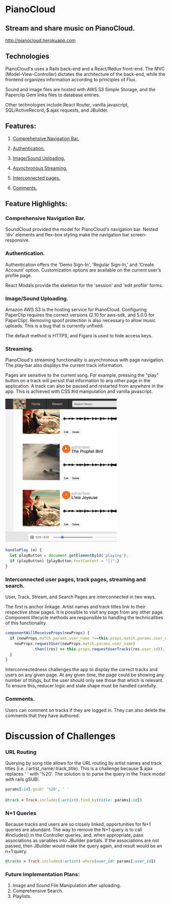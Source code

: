 # PianoCloud

## Stream and share music on PianoCloud.

http://pianocloud.herokuapp.com

## Technologies
PianoCloud's uses a Rails back-end and a React/Redux front-end. The MVC (Model-View-Controller) dictates the architecture of the back-end, while the frontend organizes information according to principles of Flux.

Sound and image files are hosted with AWS S3 Simple Storage, and the Paperclip Gem links files to database entries.

Other technologies include React Router, vanilla javascript, SQL/ActiveRecord, $.ajax requests, and JBuilder.

## Features:

1. [Comprehensive Navigation Bar.](#nav)

2. [Authentication.](#auth)

3. [Image/Sound Uploading.](#upload)

4. [Asynchronous Streaming.](#stream)

5. [Interconnected pages.](#pages)

6. [Comments.](#comments)

## Feature Highlights:

### <a name="nav"></a>Comprehensive Navigation Bar.

SoundCloud provided the model for PianoCloud's navigation bar. Nested 'div' elements and flex-box styling make the navigation bar screen-responsive.

### <a name="auth"></a>Authentication.

Authentication offers the 'Demo Sign-In', 'Regular Sign-In,' and 'Create Account' option. Customization options are available on the current user's profile page.

React Modals provide the skeleton for the 'session' and 'edit profile' forms.

### <a name="upload"></a>Image/Sound Uploading.

Amazon AWS S3 is the hosting service for PianoCloud. Configuring PaperClip requires the correct versions (2.10 for aws-sdk, and 5.0.0 for PaperClip). Removing spoof protection is also necessary to allow music uploads. This is a bug that is currently unfixed.

The default method is HTTPS, and Figaro is used to hide access keys.

### <a name="stream"></a>Streaming.

PianoCloud's streaming functionality is asynchronous with page navigation. The play-bar also displays the current track information.

Pages are sensitive to the current song. For example, pressing the "play" button on a track will persist that information to any other page in the application. A track can also be paused and restarted from anywhere in the app.  This is achieved with CSS #id manipulation and vanilla javascript.

<img height="450px" width="350px" src="https://github.com/Adrianjewell91/PianoCloud/blob/master/FSP/button-persistence1.png"/>

```javascript
handlePlay (e) {
  let playButton = document.getElementById('playing');
  if (playButton) {playButton.textContent = "||";}
}
```


### <a name="pages"></a>Interconnected user pages, track pages, streaming and search.

User, Track, Stream, and Search Pages are interconnected in two ways.

The first is anchor linkage. Artist names and track titles link to their respective show pages.  It is possible to visit any page from any other page. Component lifecycle methods are responsible to handling the technicalities of this functionality.

```javascript
componentWillReceiveProps(newProps) {
  if (newProps.match.params.user_name !==this.props.match.params.user_name) {
    newProps.requestUser(newProps.match.params.user_name)
            .then((res) => this.props.requestUserTracks(res.user.id));
  }
}
```

Interconnectedness challenges the app to display the correct tracks and users on any given page. At any given time, the page could be showing any number of things, but the user should only see those that which is relevant. To ensure this, reducer logic and state shape must be handled carefully.

### <a name="comments"></a>Comments.

Users can comment on tracks if they are logged in. They can also delete the comments that they have authored.

# Discussion of Challenges

### URL Routing

Querying by song title allows for the URL routing by artist names and track titles (i.e. /:artist_name/:track_title). This is a challenge because $.ajax replaces ' ' with '%20'. The solution is to parse the query in the Track model with rails gSUB!.  

```ruby
params[:id].gsub! '%20', ' '

@track = Track.includes(:artist).find_by(title: params[:id])
```


### N+1 Queries
Because tracks and users are so closely linked, opportunities for N+1 queries are abundant. The way to remove the N+1 query is to call #includes() in the Controller queries, and, when appropriate, pass associations as variables into JBuilder partials. If the associations are not passed, then JBuilder would make the query again, and result would be an n+1 query.

```ruby
@tracks = Track.includes(:artist).where(user_id: params[:user_id])
```

### Future Implementation Plans:

1. Image and Sound File Manipulation after uploading.
2. Comprehensive Search.
3. Playlists.

